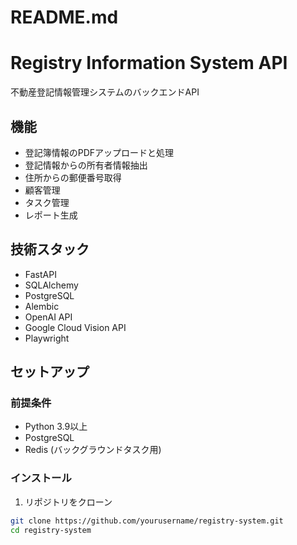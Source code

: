 # README.md
# Registry Information System API

不動産登記情報管理システムのバックエンドAPI

## 機能

- 登記簿情報のPDFアップロードと処理
- 登記情報からの所有者情報抽出
- 住所からの郵便番号取得
- 顧客管理
- タスク管理
- レポート生成

## 技術スタック

- FastAPI
- SQLAlchemy
- PostgreSQL
- Alembic
- OpenAI API
- Google Cloud Vision API
- Playwright

## セットアップ

### 前提条件

- Python 3.9以上
- PostgreSQL
- Redis (バックグラウンドタスク用)

### インストール

1. リポジトリをクローン

```bash
git clone https://github.com/yourusername/registry-system.git
cd registry-system